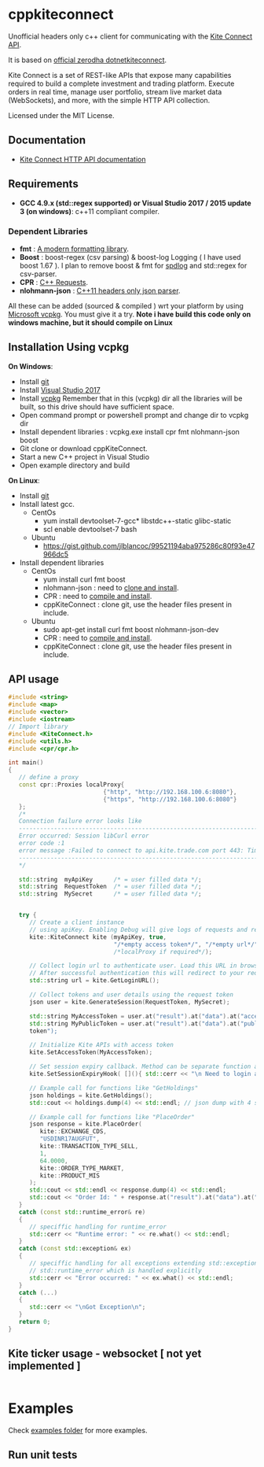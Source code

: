 # cppkiteconnect
Unofficial headers only c++ client for communicating with the [Kite Connect API](https://kite.trade).

It is based on [official zerodha dotnetkiteconnect](https://github.com/zerodhatech/dotnetkiteconnect).

Kite Connect is a set of REST-like APIs that expose many capabilities required to build a complete investment and trading platform. Execute orders in real time, manage user portfolio, stream live market data (WebSockets), and more, with the simple HTTP API collection.

Licensed under the MIT License.

## Documentation
- [Kite Connect HTTP API documentation](https://kite.trade/docs/connect/v3)

## Requirements
- **GCC 4.9.x (std::regex supported) or Visual Studio 2017 / 2015 update 3 (on windows)**: c++11 compliant compiler.
### Dependent Libraries
- **fmt**   : [A modern formatting library](https://github.com/fmtlib/fmt/).
- **Boost** : boost-regex (csv parsing) & boost-log Logging ( I have used boost 1.67 ). 
I plan to remove boost & fmt for [spdlog](https://github.com/gabime/spdlog) and std::regex for csv-parser.
- **CPR**   : [C++ Requests](https://github.com/whoshuu/cpr/).
- **nlohmann-json** : [C++11 headers only json parser](https://nlohmann.github.io/json/).

All these can be added (sourced & compiled ) wrt your platform by using [Microsoft vcpkg](https://github.com/Microsoft/vcpkg).
You must give it a try.
**Note i have build this code only on windows machine, but it should compile on Linux**

## Installation Using vcpkg 
**On Windows**:
- Install [git](https://git-scm.com/download/win)
- Install [Visual Studio 2017](https://visualstudio.microsoft.com/downloads/)
- Install [vcpkg](https://github.com/Microsoft/vcpkg#quick-start)
  Remember that in this (vcpkg) dir all the libraries will be built,
  so this drive should have sufficient space.
- Open command prompt or powershell prompt and change dir to vcpkg dir
- Install dependent libraries : vcpkg.exe install cpr fmt nlohmann-json boost 
- Git clone or download cppKiteConnect.
- Start a new C++ project in Visual Studio
- Open example directory and build

**On Linux**:
- Install [git](https://git-scm.com/download/linux)
- Install latest gcc.
  - CentOs
    - yum install devtoolset-7-gcc\* libstdc++-static glibc-static
    - scl enable devtoolset-7 bash
  - Ubuntu
    - https://gist.github.com/jlblancoc/99521194aba975286c80f93e47966dc5
- Install dependent libraries
  - CentOs
    - yum install curl fmt boost
    - nlohmann-json : need to [clone and install](https://nlohmann.github.io/json/).
    - CPR : need to [compile and install](https://github.com/whoshuu/cpr#usage).
    - cppKiteConnect : clone git, use the header files present in include.
  - Ubuntu
    - sudo apt-get install curl fmt boost nlohmann-json-dev
    - CPR : need to [compile and install](https://github.com/whoshuu/cpr#usage).
    - cppKiteConnect : clone git, use the header files present in include.
## API usage
```cpp
#include <string>
#include <map>
#include <vector>
#include <iostream>
// Import library
#include <KiteConnect.h>
#include <utils.h>
#include <cpr/cpr.h>

int main()
{
   // define a proxy
   const cpr::Proxies localProxy{
                           {"http", "http://192.168.100.6:8080"},
                           {"https", "http://192.168.100.6:8080"}
   };
   /*
   Connection failure error looks like
   -------------------------------------------------------------------------
   Error occurred: Session libCurl error
   error code :1
   error message :Failed to connect to api.kite.trade.com port 443: Timed out
   -------------------------------------------------------------------------
   */

   std::string  myApiKey      /* = user filled data */;
   std::string  RequestToken  /* = user filled data */;
   std::string  MySecret      /* = user filled data */;


   try {
      // Create a client instance
      // using apiKey. Enabling Debug will give logs of requests and responses
      kite::KiteConnect kite (myApiKey, true,
                              "/*empty access token*/", "/*empty url*/"
                              /*localProxy if required*/);

      // Collect login url to authenticate user. Load this URL in browser or WebView.
      // After successful authentication this will redirect to your redirect url with request token.
      std::string url = kite.GetLoginURL();

      // Collect tokens and user details using the request token
      json user = kite.GenerateSession(RequestToken, MySecret);

      std::string MyAccessToken = user.at("result").at("data").at("access_token");
      std::string MyPublicToken = user.at("result").at("data").at("public
      token");

      // Initialize Kite APIs with access token
      kite.SetAccessToken(MyAccessToken);

      // Set session expiry callback. Method can be separate function also.
      kite.SetSessionExpiryHook( [](){ std::cerr << "\n Need to login again \n"; } );

      // Example call for functions like "GetHoldings"
      json holdings = kite.GetHoldings();
      std::cout << holdings.dump(4) << std::endl; // json dump with 4 space width

      // Example call for functions like "PlaceOrder"
      json response = kite.PlaceOrder(
         kite::EXCHANGE_CDS,
         "USDINR17AUGFUT",
         kite::TRANSACTION_TYPE_SELL,
         1,
         64.0000,
         kite::ORDER_TYPE_MARKET,
         kite::PRODUCT_MIS
      );
      std::cout << std::endl << response.dump(4) << std::endl;
      std::cout << "Order Id: " + response.at("result").at("data").at("order_id").get<std::string>();
   }
   catch (const std::runtime_error& re)
   {
      // speciffic handling for runtime_error
      std::cerr << "Runtime error: " << re.what() << std::endl;
   }
   catch (const std::exception& ex)
   {
      // speciffic handling for all exceptions extending std::exception, except
      // std::runtime_error which is handled explicitly
      std::cerr << "Error occurred: " << ex.what() << std::endl;
   }
   catch (...)
   {
      std::cerr << "\nGot Exception\n";
   }
   return 0;
}
```
## Kite ticker usage - websocket [ not yet implemented ]

```
```

# Examples

Check [examples folder](https://github.com/Mastro-Geppetto/cppkiteconnect/tree/master/examples) for more examples.

## Run unit tests

```
```
